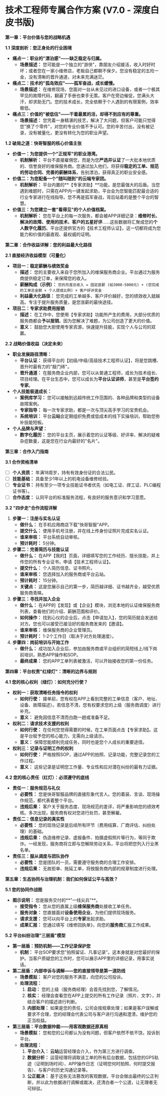 # **技术工程师专属合作方案 (V7.0 - 深度白皮书版)**

**第一章：平台价值与您的战略机遇**

**1.1 深度剖析：您正身处的行业困境**

*   **痛点一：职业的"漂泊感"——缺乏稳定与归属。**
    *   **场景描述：** 您可能是一个独立的"游侠"，靠朋友介绍接活，收入时好时坏；或者您在一家小维修店，老板自己都朝不保夕。您没有稳定的五险一金，没有清晰的晋升通道，对未来充满迷茫。
*   **痛点二：技术的"孤岛效应"——孤军奋战，成长缓慢。**
    *   **场景描述：** 在维修现场，您面对一台从未见过的进口设备，或者一个极其罕见的故障代码，翻遍了手册也束手无策。客户在旁边催促，您满头大汗，却求助无门。您的技术成长，完全依赖于个人遇到的有限案例，效率极低。
*   **痛点三：价值的"被低估"——干着最累的活，却得不到应有的尊重。**
    *   **场景描述：** 您凭着一身精湛的技艺，解决了大问题，但客户可能只觉得您"换了个零件"，对您的专业价值不予认可。您的辛苦付出，没有被记录，没有被量化，更没有转化为您的职业声望。

**1.2 破局之道：快哥智服的核心价值主张**

*   **价值一：为您提供一个"正规军"的职业港湾。**
    *   **机制解析：** 平台不直接雇佣您，而是为您**严选并认证**了一大批本地优质的、信誉良好的维保服务商。您通过加入他们，将获得**稳定的工单、规范的劳动合同、完善的薪酬体系**，告别漂泊，获得真正的职业安全感。
*   **价值二：为您配备一个"随叫随到"的云端专家团。**
    *   **机制解析：** 平台内置的**【专家求助】**功能，是您最强大的后盾。当您遇到难题时，只需在APP内一键发起求助，平台会为您智能匹配最合适的行业专家进行在线指导。您不再是孤军奋战，背后站着的是整个平台的智慧。
*   **价值三：为您建立一套"看得见"的个人价值档案。**
    *   **机制解析：** 您在平台上的每一次服务，都会被APP详细记录：**维修时长、解决的故障、使用的技术、客户的五星好评**……这些数据将汇聚成您的**个人数字化履历**。平台还提供官方的【技术工程师认证】，这一切都将成为您能力和价值的最直观、最权威的证明。

**第二章：合作收益详解：您的利益最大化路径**

**2.1 直接经济收益模型（可量化）**

*   **项目一：稳定薪酬与绩效奖金**
    *   **描述：** 您的主要收入来自于您所加入的维保服务商企业。平台通过为服务商提供稳定订单，来保障您的收入。
    *   **薪酬构成（示例）：** `您的月度总收入 = 固定底薪 (如3000-5000元) + (您完成的工单总金额 × 个人提成比例) + 客户好评奖金`
    *   **利益最大化路径：** 您完成的工单越多、客户评价越好，您的绩效收入就越高。专注于提升服务质量，是您涨薪的最快途径。
*   **项目二：专家求助费用报销**
    *   **描述：** 在工作中，您使用【专家求助】功能所产生的费用，大部分优质的服务商都会**予以报销**。因为您解决了难题，为公司创造了更大的价值。
    *   **意义：** 鼓励您大胆使用专家资源，快速提升技能，实现个人与公司的双赢。

**2.2 战略价值收益（决定未来）**

*   **职业发展路径清晰：**
    *   **平台认证：** 获得平台的【初级/中级/高级技术工程师认证】，将是您跳槽、晋升时最有力的"敲门砖"。
    *   **晋升通道：** 在服务商企业内部，您可以从普通工程师，成长为技术组长、项目经理。在平台生态中，您可以成长为**平台认证讲师**，甚至是**平台签约专家**。
*   **个人技能极速成长：**
    *   **案例库学习：** 您可以接触到远超传统工作范围的、各种品牌和类型的设备故障案例。
    *   **专家指导：** 每一次专家求助，都是一次与顶尖高手学习的宝贵机会。
    *   **系统培训：** 平台**云站**会定期组织免费或低成本的线下实操培训，帮助您弥补技能短板。
*   **个人品牌与声望：**
    *   **数字化履历：** 您的平台主页，展示着您的认证等级、好评率、解决的疑难杂症数量，这是您在行业内最好的"名片"。

**第三章：合作入门指南**

**3.1 合作资格清单**
*   ☐ **个人资质：** 年满18周岁，持有有效身份证的合法公民。
*   ☐ **技能基础：** 具备至少1年以上的机电设备维修经验。
*   ☐ **专业证书：** 持有至少一项专业技能证书者优先（如电工证、焊工证、PLC编程证书等）。
*   ☐ **合作态度：** 认同平台的标准服务流程，有良好的服务意识和学习意愿。

**3.2 "四步走"合作流程详解**
1.  **步骤一：注册与实名认证**
    *   **做什么：** 在手机应用商店下载"快哥智服"APP。
    *   **提交什么：** 使用手机号注册，并在线上传身份证照片完成实名认证。
    *   **谁来审核：** 平台系统自动审核。
    *   **预计耗时：** 5分钟。
2.  **步骤二：完善简历与技能认证**
    *   **做什么：** 在APP【我的】页面，详细填写您的工作经历、擅长技能，并上传您的所有专业证书，申请【技术工程师认证】。
    *   **提交什么：** 个人简历信息、证书照片。
    *   **谁来审核：** 您选择加入的服务商或平台云站。
    *   **预计耗时：** 15分钟。
    *   **关键点：** 这是您展示自己的第一步，简历越详细、证书越齐全，越受优质服务商青睐。
3.  **步骤三：寻找并加入企业**
    *   **做什么：** 在APP的【发现】或【企业】模块，浏览本地的认证维保服务商列表，查看他们的介绍、薪酬范围和评价。
    *   **如何操作：** 找到心仪的企业后，点击【申请加入】，您的简历就会发送给对方。您也可以接受已接洽好的服务商发来的【邀请】。
    *   **谁来审核：** 维保服务商的企业管理员。
    *   **预计耗时：** 1-2个工作日（取决于对方处理速度）。
4.  **步骤四：岗前培训与开始工作**
    *   **做什么：** 成功加入企业后，参加由服务商或平台组织的简短线上/线下岗前培训，熟悉APP操作和SOP。
    *   **最终成果：** 您的APP工单列表被激活，可以开始接收您的第一份任务。

**第四章：平台权责"红绿灯"：清晰的边界与规则**

**4.1 您的核心权利（绿灯）：如何充分行使？**

*   **权利一：获取清晰任务指令的权利**
    *   **如何行使：** 接单前，您有权在APP上看到完整的工单信息（客户、地址、设备、故障描述）。若信息不清，您有权要求您的上级（服务商调度）进行补充。
    *   **意义：** 避免因信息不清而白跑一趟或准备不足。
*   **权利二：请求技术支援的权利**
    *   **如何行使：** 在任何您觉得需要的时候，在工单页面点击【专家求助】。这是平台赋予您的核心能力，无需向上级请示。
    *   **意义：** 保障您能顺利完成任务，同时也是您个人成长的重要途径。
*   **权利三：记录与证明工作的权利**
    *   **如何行使：** 严格按照SOP，通过APP的拍照、记录功能，完整记录您的工作过程。
    *   **意义：** 这些记录是证明您工作量、专业性和应对潜在纠纷的最有力证据。

**4.2 您的核心责任（红灯）：必须遵守的底线**

*   **责任一：服务规范与礼仪**
    *   **必要性：** 您是快哥智服品牌的直接形象代言人。您的着装、言谈、现场操作规范，都代表着整个平台。
    *   **违规后果：** 客户关于服务态度、现场规范的差评，将严重影响您的绩效考核。多次出现，服务商有权对您进行处罚，甚至解雇。
*   **责任二：信息记录的真实性**
    *   **必要性：** 您的现场记录是后续所有环节（费用结算、厂商评估、纠纷处理）的基础。
    *   **违规后果：** 伪造维修记录、虚报备件、拍摄虚假照片等行为，等同于欺诈。一经发现，服务商将立即与您解除劳动关系，平台将把您列入行业黑名单。
*   **责任三：服从调度与团队协作**
    *   **必要性：** 您是团队的一员，需要遵守服务商的合理工作安排。
    *   **违规后果：** 无故拒单、拖延工单，将按服务商内部的规章制度进行处理。

**第五章：生态协同与治理机制：我们如何保证公平与高效？**

**5.1 您的协同作战图**

*   **图示说明：** 您是服务交付的**"一线尖兵"**。
    *   **接受指令：** 您从您的直属上级**维保服务商**处接收工单任务。
    *   **服务对象：** 您直接面对**设备使用企业**，为他们提供现场服务。
    *   **请求支援：** 您可以向平台上的**专家**发起求助。
    *   **成果汇报：** 您通过填写《维修回执单》，向您的**服务商**汇报工作成果。

**5.2 平台纠纷治理"三层盾"模型**

*   **第一层盾：预防机制——工作记录保护您**
    *   **机制：** 平台SOP要求您"拍照留证、凡事记录"。这本身就是对您最好的保护。当客户质疑您的工作时，您可以展示APP里的详细记录，用事实说话。
*   **第二层盾：内部申诉与调解——您的直接领导是第一道防线**
    *   **场景模拟：** 客户对您的服务不满意，向您的公司投诉。
    *   **处理流程：**
        1.  **启动：** 您的上级（服务商经理）会首先找到您，了解情况。
        2.  **核实：** 经理会查看您在APP上提交的所有工作记录（照片、文字），并结合客户的描述进行判断。
        3.  **内部处理：** 如果是您的责任，公司会按规章处理；如果是客户误解或要求不合理，您的经理会代表公司与客户进行沟通和澄清，维护您的正当权益。
*   **第三层盾：平台数据仲裁——用客观数据还原真相**
    *   **场景模拟：** 您和您的公司都认为没有问题，但客户依然不依不饶，投诉到平台。
    *   **处理流程：**
        1.  **平台介入：** **云站**运营经理会介入，作为第三方进行调查。
        2.  **数据分析：** 运营经理将调取该工单的所有后台数据，包括您的GPS轨迹（证明到场时间）、APP操作日志（证明您何时拍照、何时提交报告）、与客户的历史沟通记录等。
        3.  **公正裁决：** 基于这些无法篡改的客观数据，平台会做出最终的公正判断，并以此为依据进行调解或裁决，还清白者一个公道，让无理者无可辩驳。 